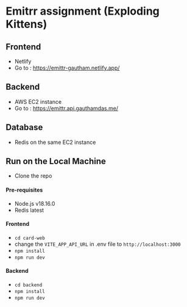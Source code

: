# Emitrr assignment (Exploding Kittens)

## Frontend
- Netlify
- Go to : https://emittr-gautham.netlify.app/

## Backend
- AWS EC2 instance
- Go to : https://emittr.api.gauthamdas.me/

## Database
- Redis on the same EC2 instance

## Run on the Local Machine
- Clone the repo

#### Pre-requisites
- Node.js v18.16.0
- Redis latest

#### Frontend
- `cd card-web`
- change the `VITE_APP_API_URL` in .env file to `http://localhost:3000`
- `npm install`
- `npm run dev`

#### Backend
- `cd backend`
- `npm install`
- `npm run dev`